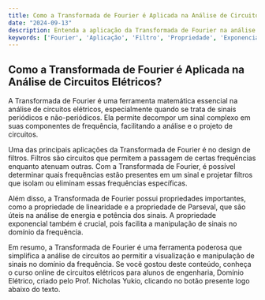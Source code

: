 ```yaml
---
title: Como a Transformada de Fourier é Aplicada na Análise de Circuitos Elétricos?
date: "2024-09-13"
description: Entenda a aplicação da Transformada de Fourier na análise de circuitos elétricos e suas propriedades.
keywords: ['Fourier', 'Aplicação', 'Filtro', 'Propriedade', 'Exponencial', 'Parseval']
---
```


## Como a Transformada de Fourier é Aplicada na Análise de Circuitos Elétricos?

A Transformada de Fourier é uma ferramenta matemática essencial na análise de circuitos elétricos, especialmente quando se trata de sinais periódicos e não-periódicos. Ela permite decompor um sinal complexo em suas componentes de frequência, facilitando a análise e o projeto de circuitos.

Uma das principais aplicações da Transformada de Fourier é no design de filtros. Filtros são circuitos que permitem a passagem de certas frequências enquanto atenuam outras. Com a Transformada de Fourier, é possível determinar quais frequências estão presentes em um sinal e projetar filtros que isolam ou eliminam essas frequências específicas.

Além disso, a Transformada de Fourier possui propriedades importantes, como a propriedade de linearidade e a propriedade de Parseval, que são úteis na análise de energia e potência dos sinais. A propriedade exponencial também é crucial, pois facilita a manipulação de sinais no domínio da frequência.

Em resumo, a Transformada de Fourier é uma ferramenta poderosa que simplifica a análise de circuitos ao permitir a visualização e manipulação de sinais no domínio da frequência. Se você gostou deste conteúdo, conheça o curso online de circuitos elétricos para alunos de engenharia, Domínio Elétrico, criado pelo Prof. Nicholas Yukio, clicando no botão presente logo abaixo do texto.